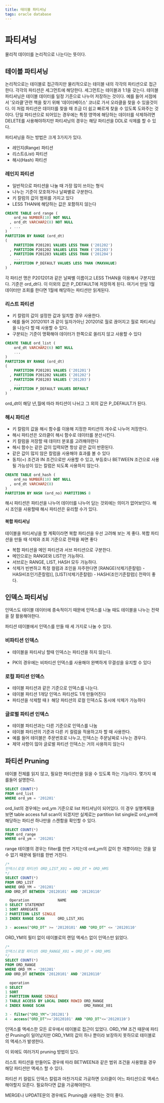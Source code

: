 ```yaml
---
title: 테이블 파티셔닝
tags: oracle database
---
```


# 파티셔닝

물리적 데이터를 논리적으로 나눈다는 뜻이다.

## 테이블 파티셔닝

논리적으로는 테이블로 접근하지만 물리적으로는 테이블 내의 각각의 파티션으로 접근한다. 각각의 파티션은 세그먼트에 해당한다. 세그먼트는 테이블과 1:1을 갖는다. 테이블 파티셔닝은 테이블 데이터를 일정 기준으로 나누어 저장하는 것이다. 예를 들어 서점에서 '오라클'관련 책을 찾기 위해 '데이터베이스' 코너로 가서 오라클을 찾을 수 있을것이다. 이 처럼 파티션은 데이터를 찾을 때 조금 더 쉽고 빠르게 찾을 수 있도록 도와주는 것이다. 단일 파티션으로 되어있는 경우에는 특정 영역에 해당하는 데이터를 삭제하려면 DELETE를 사용해야하지만 파티셔닝의 경우는 해당 파티션을 DDL로 삭제를 할 수 있다.

파티셔닝을 하는 방법은 크게 3가지가 있다.

- 레인지(Range) 파티션
- 리스트(List) 파티션
- 해시(Hash) 파티션

### 레인지 파티션

- 일반적으로 파티션을 나눌 때 가장 많이 쓰이는 형식
- 나누는 기준이 모호하거나 날짜별로 구분한다.
- 키 칼럼의 값이 범위를 가지고 있다
- LESS THAN에 해당하는 값은 포함하지 않는다

```sql
CREATE TABLE ord_range (
	ord_no NUMBER(10) NOT NULL
  , ord_dt VARCHAR2(8) NOT NULL
  , ...
)
PARTITION BY RANGE (ord_dt)
(
	PARTITION P201201 VALUES LESS THAN ('201202')
  , PARTITION P201202 VALUES LESS THAN ('201203')
  , PARTITION P201203 VALUES LESS THAN ('201204')
    ...
  , PARTITION P_DEFAULT VALUES LESS THAN (MAXVALUE)
)
```

각 파티션 명은 P201201과 같은 날짜별 이름이고 LESS THAN을 이용해서 구분지었다. 기준은 ord_dt다. 이 이외의 값은 P_DEFAULT에 저장하게 된다. 여기서 만일 1월 데이터만 조회를 한다면 1월에 해당하는 파티션만 읽게된다.

### 리스트 파티션

- 키 칼럼의 값이 설정한 값과 일치할 경우 사용한다. 
- 예를 들어 20120101 과 같이 일자가아닌 201201로 월로 끊어지고 월로 파티셔닝을 나눈다 할 때 사용할 수 있다.
- 구분되는 기준이 명확해야 데이터가 한쪽으로 쏠리지 않고 사용할 수 있다

```sql
CREATE TABLE ord_list (
	ord_dt VARCHAR2(6) NOT NULL
    ...
)
PARTITION BY RANGE (ord_dt)
(
	PARTITION P201201 VALUES ('201201')
  , PARTITION P201202 VALUES ('201202')
  , PARTITION P201203 VALUES ('201203')
    ...
  , PARTITION P_DEFAULT VALUES DEFAULT
)
```

ord_dt이 해당 년,월에 따라 파티션이 나뉘고 그 외의 값은 P_DEFAULT가 된다.

### 해시 파티션

- 키 칼럼의 값을 해시 함수를 이용해 지정한 파티션의 개수로 나누어 저장한다.
- 해시 파티션은 오라클이 해시 함수로 데이터를 분산시킨다.
- 키 칼럼을 저장할 때 데이터 분포를 고려해야한다
- 해시 함수는 같은 값이 입력되면 항상 같은 값이 반환된다.
- 같은 값이 많지 않은 칼럼을 사용해야 효과를 볼 수 있다
- 동치(=) 조건과 IN 조건으로만 사용할 수 있고, 부등호나 BETWEEN 조건으로 사용될 가능성이 있는 칼럼은 되도록 사용하지 않는다.

```sql
CREATE TABLE ord_hash (
	ord_no NUMBER(10) NOT NULL
  , ord_dt VARCHAR2(8)
)
PARTITION BY HASH (ord_no) PARTITIONS 8
```

해시 파티션은 파티션을 나누어 데이터를 나누어 담는 것외에는 의미가 없어보인다. 해시 조인을 사용할때 해시 파티션은 유리할 수가 있다.

#### 복합 파티셔닝

테이블을  파티셔닝을 할 계획이라면 복합 파티션을 우선 고려해 보는 게 좋다. 복합 파티션을 만들 때 삭제와 조회 기준으로 전략을 짜면 좋다

- 복합 파티션을 메인 파티션과 서브 파티션으로 구분한다.
- 메인으로는 RANGE와 LIST만 가능하다.
- 서브로는 RANGE, LIST, HASH 모두 가능하다.
- 삭제가 빈번하고 특정 컬럼과 조인을 자주한다면 [RANGE(삭제기준칼럼) - HASH(조인기준칼럼)], [LIST(삭제기준칼럼) - HASH(조인기준칼럼)] 전략이 좋다.

## 인덱스 파티셔닝

인덱스도 테이블 데이터에 종속적이기 때문에 인덱스를 나눌 때도 테이블을 나누는 전략을 잘 활용해야한다.

파티션 테이블에서 인덱스를 만들 때 세 가지로 나눌 수 있다.

### 비파티션 인덱스

- 테이블을 파티셔닝 할때 인덱스는 파티션을 하지 않는다.

- PK의 경우에는 비파티션 인덱스를 사용해야 완벽하게 무결성을 유지할 수 있다

### 로컬 파티션 인덱스

- 테이블 파티션과 같은 기준으로 인덱스를 나눈다.
- 테이블 파티션 1개당 인덱스 파티션도 1개 만들어진다
- 파티션을 삭제할 때ㅑ 해당 파티션의 로컬 인덱스도 동시에 삭제가 가능하다

### 글로벌 파티션 인덱스

- 테이블 파티션과는 다른 기준으로 인덱스를 나눔
- 테이블 파티션의 기준과 다른 키 컬럼을 적용하고자 할 때 사용한다.
- 예를 들어 테이블은 주문번호로 나누고, 인덱스는 주문날짜로 나누는 경우다.
- 제약 사항이 많아 글로벌 파티션 인덱스는 거의 사용하지 않는다

## 파티션 Pruning

테이블 전체를 읽지 않고, 필요한 파티션만을 읽을 수 있도록 하는 기능이다.  몇가지 예를들어 설명한다.

```sql
SELECT COUNT(*)
FROM ord_list
WHERE ord_ym = '201201'
```

ord_list의 경우에는 ord_ym 기준으로 list 파티셔닝이 되어있다. 이 경우 실행계획을 보면 table access full scan이 되겠지만 실제로는 partition list single로 ord_ym에 해당하는 파티션 하나만을 스캔함을 확인할 수 있다.

```sql
SELECT COUNT(*)
FROM ord_range
WHERE ord_ym = '201201'
```

range 테이블의 경우는 filter를 한번 거치는데 ord_ym의 값이 한 개뿐이라는 것을 알 수 없기 때문에 필터를 한번 거친다.

```sql
/*
인덱스(로컬 파티션) ORD_LIST_X01 = ORD_DT + ORD_HMS
*/
SELECT COUNT(*)
FROM ORD_LIST
WHERE ORD_YM = '201201'
AND ORD_DT BETWEEN '20120101' AND '20120110'

  Operation				NAME
0 SELECT STATEMENT
1 SORT ARREGATE
2 PARTITION LIST SINGLE
3 INDEX RANGE SCAN		ORD_LIST_X01

3 - access("ORD_DT" >= '20120101' AND "ORD_DT" <= '20120110'
```

ORD_YM의 필터 없이 테이블로의 랜덤 액세스 없이 인덱스만 읽었다.

```sql
/*
인덱스(로컬 파티션) ORD_RANGE_X01 = ORD_DT + ORD_HMS
*/
SELECT COUNT(*)
FROM ORD_RANGE
WHERE ORD_YM = '201201'
AND ORD_DT BETWEEN '20120101' AND '20120110'

  operation
0 SELECT
1 SORT
2 PARTITION RANGE SINGLE
3 TABLE ACCESS BY LOCAL INDEX ROWID	ORD_RANGE
4 INDEX RANGE SCAN					ORD_RANGE_X01

3 - filter("ORD_YM"='201201')
4 - access("ORD_DT">='20120101' AND "ORD_DT"<='20120110')
```

인덱스를 액세스한 모든 로우에서 테이블로 접근이 있었다. ORD_YM 조건 때문에 파티션 Pruning이 일어났지만 ORD_YM의 값이 하나 뿐이라 보장하지 못하므로 테이블로의 액세스가 발생한다.

이 외에도 여러가지 pruning 방법이 있다.

리스트 파티션을 만들어도 경우에 따라 BETWEEN과 같은 범위 조건을 사용했을 경우 해당 파티션만 액세스 할 수 있다.

파티션 키 컬럼도 인덱스 칼럼과 마찬가지로 가공하면 오라클이 어느 파티션으로 액세스 해야할지 모른다. 필요하다면 값을 가공해야한다.

MERGE나 UPDATE문의 경우에도 Pruning을 사용하는 것이 좋다.

